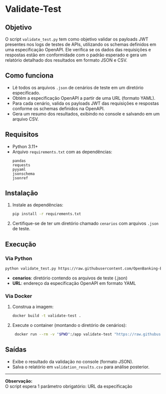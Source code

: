 # Validate-Test

## Objetivo

O script `validate_test.py` tem como objetivo validar os payloads JWT presentes nos logs de testes de APIs, utilizando os schemas definidos em uma especificação OpenAPI. Ele verifica se os dados das requisições e respostas estão em conformidade com o padrão esperado e gera um relatório detalhado dos resultados em formato JSON e CSV.

## Como funciona

- Lê todos os arquivos `.json` de cenários de teste em um diretório especificado.
- Obtém a especificação OpenAPI a partir de uma URL (formato YAML).
- Para cada cenário, valida os payloads JWT das requisições e respostas conforme os schemas definidos na OpenAPI.
- Gera um resumo dos resultados, exibindo no console e salvando em um arquivo CSV.

## Requisitos

- Python 3.11+
- Arquivo `requirements.txt` com as dependências:
  ```
  pandas
  requests
  pyyaml
  jsonschema
  jsonref
  ```

## Instalação

1. Instale as dependências:
   ```sh
   pip install -r requirements.txt
   ```

2. Certifique-se de ter um diretório chamado `cenarios` com arquivos `.json` de teste.

## Execução

### Via Python

```sh
python validate_test.py https://raw.githubusercontent.com/OpenBanking-Brasil/openapi/main/swagger-apis/credit-portability/1.0.0-rc.1.yml
```

- **cenarios**: diretório contendo os arquivos de teste (.json)
- **URL**: endereço da especificação OpenAPI em formato YAML

### Via Docker

1. Construa a imagem:
   ```sh
   docker build -t validate-test .
   ```

2. Execute o container (montando o diretório de cenários):
   ```sh
    docker run --rm -v "$PWD":/app validate-test "https://raw.githubusercontent.com/OpenBanking-Brasil/openapi/main/swagger-apis/credit-portability/1.0.0-rc.1.yml"
   ```

## Saídas

- Exibe o resultado da validação no console (formato JSON).
- Salva o relatório em `validation_results.csv` para análise posterior.

---

**Observação:**  
O script espera 1 parâmetro obrigatório: URL da especificação

